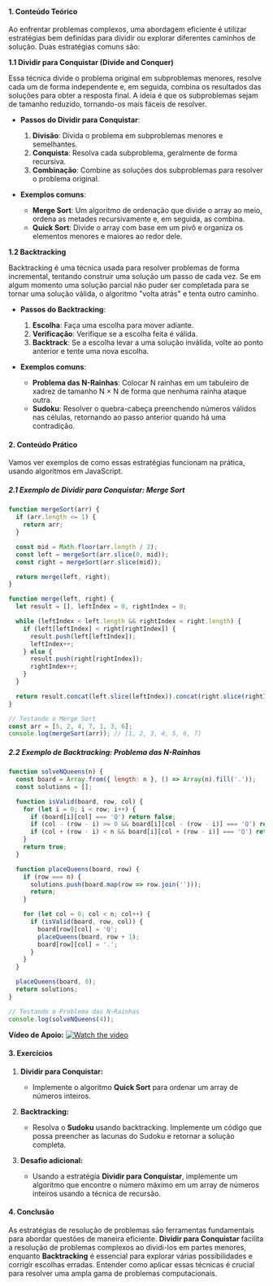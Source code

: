 #### 1. Conteúdo Teórico

Ao enfrentar problemas complexos, uma abordagem eficiente é utilizar estratégias bem definidas para dividir ou explorar diferentes caminhos de solução. Duas estratégias comuns são:

**1.1 Dividir para Conquistar (Divide and Conquer)**

Essa técnica divide o problema original em subproblemas menores, resolve cada um de forma independente e, em seguida, combina os resultados das soluções para obter a resposta final. A ideia é que os subproblemas sejam de tamanho reduzido, tornando-os mais fáceis de resolver.

- **Passos do Dividir para Conquistar**:
  1. **Divisão**: Divida o problema em subproblemas menores e semelhantes.
  2. **Conquista**: Resolva cada subproblema, geralmente de forma recursiva.
  3. **Combinação**: Combine as soluções dos subproblemas para resolver o problema original.

- **Exemplos comuns**: 
  - **Merge Sort**: Um algoritmo de ordenação que divide o array ao meio, ordena as metades recursivamente e, em seguida, as combina.
  - **Quick Sort**: Divide o array com base em um pivô e organiza os elementos menores e maiores ao redor dele.

**1.2 Backtracking**

Backtracking é uma técnica usada para resolver problemas de forma incremental, tentando construir uma solução um passo de cada vez. Se em algum momento uma solução parcial não puder ser completada para se tornar uma solução válida, o algoritmo "volta atrás" e tenta outro caminho.

- **Passos do Backtracking**:
  1. **Escolha**: Faça uma escolha para mover adiante.
  2. **Verificação**: Verifique se a escolha feita é válida.
  3. **Backtrack**: Se a escolha levar a uma solução inválida, volte ao ponto anterior e tente uma nova escolha.

- **Exemplos comuns**:
  - **Problema das N-Rainhas**: Colocar N rainhas em um tabuleiro de xadrez de tamanho N × N de forma que nenhuma rainha ataque outra.
  - **Sudoku**: Resolver o quebra-cabeça preenchendo números válidos nas células, retornando ao passo anterior quando há uma contradição.

#### 2. Conteúdo Prático

Vamos ver exemplos de como essas estratégias funcionam na prática, usando algoritmos em JavaScript.

##### 2.1 Exemplo de Dividir para Conquistar: Merge Sort

```javascript
function mergeSort(arr) {
  if (arr.length <= 1) {
    return arr;
  }

  const mid = Math.floor(arr.length / 2);
  const left = mergeSort(arr.slice(0, mid));
  const right = mergeSort(arr.slice(mid));

  return merge(left, right);
}

function merge(left, right) {
  let result = [], leftIndex = 0, rightIndex = 0;

  while (leftIndex < left.length && rightIndex < right.length) {
    if (left[leftIndex] < right[rightIndex]) {
      result.push(left[leftIndex]);
      leftIndex++;
    } else {
      result.push(right[rightIndex]);
      rightIndex++;
    }
  }

  return result.concat(left.slice(leftIndex)).concat(right.slice(rightIndex));
}

// Testando o Merge Sort
const arr = [5, 2, 4, 7, 1, 3, 6];
console.log(mergeSort(arr)); // [1, 2, 3, 4, 5, 6, 7]
```

##### 2.2 Exemplo de Backtracking: Problema das N-Rainhas

```javascript
function solveNQueens(n) {
  const board = Array.from({ length: n }, () => Array(n).fill('.'));
  const solutions = [];

  function isValid(board, row, col) {
    for (let i = 0; i < row; i++) {
      if (board[i][col] === 'Q') return false;
      if (col - (row - i) >= 0 && board[i][col - (row - i)] === 'Q') return false;
      if (col + (row - i) < n && board[i][col + (row - i)] === 'Q') return false;
    }
    return true;
  }

  function placeQueens(board, row) {
    if (row === n) {
      solutions.push(board.map(row => row.join('')));
      return;
    }

    for (let col = 0; col < n; col++) {
      if (isValid(board, row, col)) {
        board[row][col] = 'Q';
        placeQueens(board, row + 1);
        board[row][col] = '.';
      }
    }
  }

  placeQueens(board, 0);
  return solutions;
}

// Testando o Problema das N-Rainhas
console.log(solveNQueens(4)); 
```

**Vídeo de Apoio:**
[![Watch the video](https://i.ytimg.com/vi/W6gce3r-fIU/hq720.jpg?sqp=-oaymwEcCNAFEJQDSFXyq4qpAw4IARUAAIhCGAFwAcABBg==&rs=AOn4CLDhmE4--yX6-IzE6thQTXy-f9WfRQ)](https://youtu.be/W6gce3r-fIU?si=yFHW1uQoLQGPG7Rr)
#### 3. Exercícios

1. **Dividir para Conquistar:**
   - Implemente o algoritmo **Quick Sort** para ordenar um array de números inteiros.
   
2. **Backtracking:**
   - Resolva o **Sudoku** usando backtracking. Implemente um código que possa preencher as lacunas do Sudoku e retornar a solução completa.

3. **Desafio adicional:**
   - Usando a estratégia **Dividir para Conquistar**, implemente um algoritmo que encontre o número máximo em um array de números inteiros usando a técnica de recursão.

#### 4. Conclusão

As estratégias de resolução de problemas são ferramentas fundamentais para abordar questões de maneira eficiente. **Dividir para Conquistar** facilita a resolução de problemas complexos ao dividi-los em partes menores, enquanto **Backtracking** é essencial para explorar várias possibilidades e corrigir escolhas erradas. Entender como aplicar essas técnicas é crucial para resolver uma ampla gama de problemas computacionais.